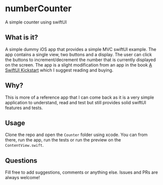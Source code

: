 # numberCounter
A simple counter using swiftUI

## What is it?
A simple dummy iOS app that provides a simple MVC swiftUI example. The app contains a single view, two
buttons and a display. The user can click the buttons to increment/decrement the number that is
currently displayed on the screen. The app is a slight modification from an app in the book
[A SwiftUI Kickstart](http://media.pragprog.com/newsletters/2020-10-14.html) which I suggest
reading and buying.

## Why?
This is more of a reference app that I can come back as it is a very simple application to understand,
read and test but still provides solid swiftUI features and tests.

## Usage
Clone the repo and open the `Counter` folder using xcode. You can from there, run the app, run the tests
or run the preview on the `ContentView.swift`.

## Questions
Fill free to add suggestions, comments or anything else. Issues and PRs are always welcome!
